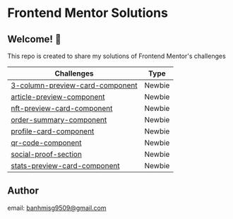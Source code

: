 # Frontend Mentor Solutions

## Welcome! 👋

This repo is created to share my solutions of Frontend Mentor's challenges

| Challenges                          | Type   |
| ----------------------------------- | ------ |
| [3-column-preview-card-component](https://banhmisg9509.github.io/frontendmentor-sol/3-column-preview-card-component-main/) | Newbie |
| [article-preview-component](https://banhmisg9509.github.io/frontendmentor-sol/article-preview-component-main/) | Newbie |
| [nft-preview-card-component](https://banhmisg9509.github.io/frontendmentor-sol/nft-preview-card-component-main/)      | Newbie |
| [order-summary-component](https://banhmisg9509.github.io/frontendmentor-sol/order-summary-component-main/)    | Newbie |
| [profile-card-component](https://banhmisg9509.github.io/frontendmentor-sol/profile-card-component-main/)     | Newbie |
| [qr-code-component](https://banhmisg9509.github.io/frontendmentor-sol/qr-code-component-main/)          | Newbie |
| [social-proof-section](https://banhmisg9509.github.io/frontendmentor-sol/social-proof-section-main/)          | Newbie |
| [stats-preview-card-component](https://banhmisg9509.github.io/frontendmentor-sol/stats-preview-card-component-main/)          | Newbie |

## Author

email: banhmisg9509@gmail.com
